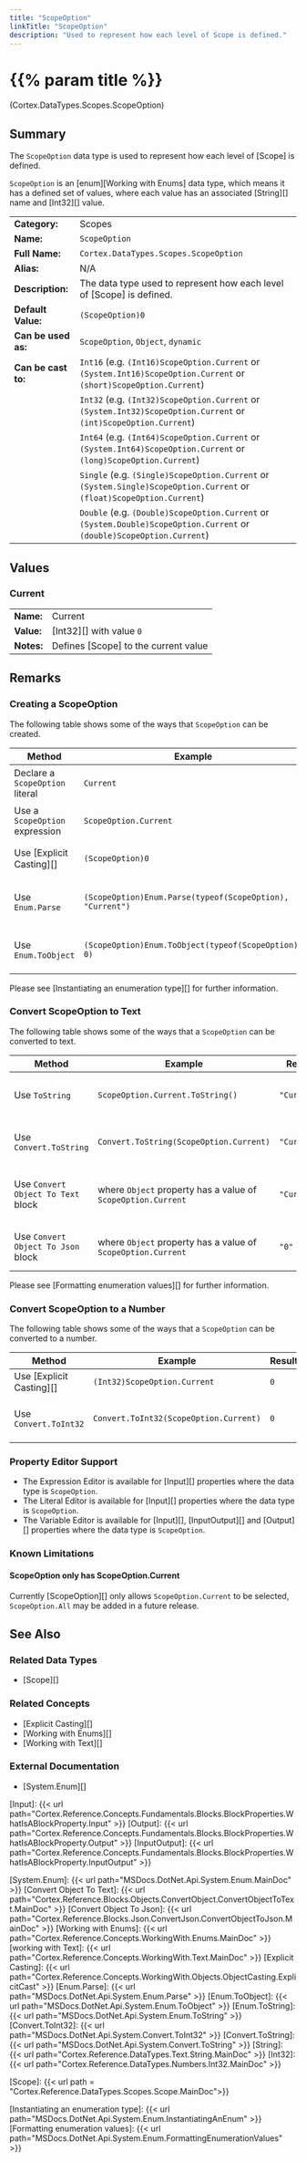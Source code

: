 ```yaml
---
title: "ScopeOption"
linkTitle: "ScopeOption"
description: "Used to represent how each level of Scope is defined."
---
```


# {{% param title %}}

<p class="namespace">(Cortex.DataTypes.Scopes.ScopeOption)</p>

## Summary

The `ScopeOption` data type is used to represent how each level of [Scope] is defined.

`ScopeOption` is an [enum][Working with Enums] data type, which means it has a defined set of values, where each value has an associated [String][] name and [Int32][] value.

| | |
|-|-|
| **Category:**          | Scopes                                                  |
| **Name:**              | `ScopeOption`                                |
| **Full Name:**         | `Cortex.DataTypes.Scopes.ScopeOption`         |
| **Alias:**             | N/A|
| **Description:**       | The data type used to represent how each level of [Scope] is defined. |
| **Default Value:**     | `(ScopeOption)0`                             |
| **Can be used as:**    | `ScopeOption`, `Object`, `dynamic`           |
| **Can be cast to:**    | `Int16` (e.g. `(Int16)ScopeOption.Current` or `(System.Int16)ScopeOption.Current` or `(short)ScopeOption.Current`)  |
|                        | `Int32` (e.g. `(Int32)ScopeOption.Current` or `(System.Int32)ScopeOption.Current` or `(int)ScopeOption.Current`)  |
|                        | `Int64` (e.g. `(Int64)ScopeOption.Current` or `(System.Int64)ScopeOption.Current` or `(long)ScopeOption.Current`)  |
|                        | `Single` (e.g. `(Single)ScopeOption.Current` or `(System.Single)ScopeOption.Current` or `(float)ScopeOption.Current`)  |
|                        | `Double` (e.g. `(Double)ScopeOption.Current` or `(System.Double)ScopeOption.Current` or `(double)ScopeOption.Current`)  |

## Values

### Current

| | |
|-|-|
| **Name:**    | Current                                         |
| **Value:**   | [Int32][] with value `0`                       |
| **Notes:**   | Defines [Scope] to the current value |

## Remarks

### Creating a ScopeOption

The following table shows some of the ways that `ScopeOption` can be created.

| Method | Example | Result | Editor&nbsp;Support | Notes |
|-|-|-|-|-|
| Declare a `ScopeOption` literal | `Current` | `ScopeOption.Current`| Literal | Used to restrict scope to the current value. |
| Use a `ScopeOption` expression    | `ScopeOption.Current` | `ScopeOption.Current` | Expression | Used to restrict scope to the current value. |
| Use [Explicit Casting][]  | `(ScopeOption)0` | `ScopeOption.Current` | Expression | Used to restrict scope to the current value. |
| Use `Enum.Parse`  | `(ScopeOption)Enum.Parse(typeof(ScopeOption), "Current")` | `ScopeOption.Current` | Expression | Parses `"Current"` and converts it to `ScopeOption.Current`. See [Enum.Parse][] |
| Use `Enum.ToObject`   | `(ScopeOption)Enum.ToObject(typeof(ScopeOption), 0)` | `ScopeOption.Current`| Expression | Converts `0` to `ScopeOption.Current` value. See [Enum.ToObject][] |

Please see [Instantiating an enumeration type][] for further information.

### Convert ScopeOption to Text

The following table shows some of the ways that a `ScopeOption` can be converted to text.

| Method | Example | Result | Editor&nbsp;Support | Notes |
|-|-|-|-|-|
| Use `ToString`    | `ScopeOption.Current.ToString()` | `"Current"` | Expression | Converts `ScopeOption.Current` to `"Current"`. See [Enum.ToString][] |
| Use `Convert.ToString`    | `Convert.ToString(ScopeOption.Current)` | `"Current"` | Expression | Converts `ScopeOption.Current` to `"Current"`. See [Convert.ToString][] |
| Use `Convert Object To Text` block    | where `Object` property has a value of `ScopeOption.Current` | `"Current"` | N/A  | Converts `ScopeOption.Current` to `"Current"`. See [Convert Object To Text][] |
| Use `Convert Object To Json` block    | where `Object` property has a value of `ScopeOption.Current` | `"0"` | N/A  | Converts `ScopeOption.Current` to `"0"`. See [Convert Object To Json][] |

Please see [Formatting enumeration values][] for further information.

### Convert ScopeOption to a Number

The following table shows some of the ways that a `ScopeOption` can be converted to a number.

| Method | Example | Result | Editor&nbsp;Support | Notes |
|-|-|-|-|-|
| Use [Explicit Casting][]  | `(Int32)ScopeOption.Current`   | `0` | Expression | [Casts][Explicit Casting] `ScopeOption.Current` to `0` |
| Use `Convert.ToInt32`     | `Convert.ToInt32(ScopeOption.Current)`   | `0` | Expression | Converts `ScopeOption.Current.Base64` to `0`. See [Convert.ToInt32][] |

### Property Editor Support

- The Expression Editor is available for [Input][] properties where the data type is `ScopeOption`.
- The Literal Editor is available for [Input][] properties where the data type is `ScopeOption`.
- The Variable Editor is available for [Input][], [InputOutput][] and [Output][] properties where the data type is `ScopeOption`.

### Known Limitations

#### ScopeOption only has ScopeOption.Current

Currently [ScopeOption][] only allows `ScopeOption.Current` to be selected, `ScopeOption.All` may be added in a future release.

## See Also

### Related Data Types

- [Scope][]

### Related Concepts

- [Explicit Casting][]
- [Working with Enums][]
- [Working with Text][]

### External Documentation

- [System.Enum][]

[Input]: {{< url path="Cortex.Reference.Concepts.Fundamentals.Blocks.BlockProperties.WhatIsABlockProperty.Input" >}}
[Output]: {{< url path="Cortex.Reference.Concepts.Fundamentals.Blocks.BlockProperties.WhatIsABlockProperty.Output" >}}
[InputOutput]: {{< url path="Cortex.Reference.Concepts.Fundamentals.Blocks.BlockProperties.WhatIsABlockProperty.InputOutput" >}}

[System.Enum]: {{< url path="MSDocs.DotNet.Api.System.Enum.MainDoc" >}}
[Convert Object To Text]: {{< url path="Cortex.Reference.Blocks.Objects.ConvertObject.ConvertObjectToText.MainDoc" >}}
[Convert Object To Json]: {{< url path="Cortex.Reference.Blocks.Json.ConvertJson.ConvertObjectToJson.MainDoc" >}}
[Working with Enums]: {{< url path="Cortex.Reference.Concepts.WorkingWith.Enums.MainDoc" >}}
[working with Text]: {{< url path="Cortex.Reference.Concepts.WorkingWith.Text.MainDoc" >}}
[Explicit Casting]: {{< url path="Cortex.Reference.Concepts.WorkingWith.Objects.ObjectCasting.ExplicitCast" >}}
[Enum.Parse]: {{< url path="MSDocs.DotNet.Api.System.Enum.Parse" >}}
[Enum.ToObject]: {{< url path="MSDocs.DotNet.Api.System.Enum.ToObject" >}}
[Enum.ToString]: {{< url path="MSDocs.DotNet.Api.System.Enum.ToString" >}}
[Convert.ToInt32]: {{< url path="MSDocs.DotNet.Api.System.Convert.ToInt32" >}}
[Convert.ToString]: {{< url path="MSDocs.DotNet.Api.System.Convert.ToString" >}}
[String]: {{< url path="Cortex.Reference.DataTypes.Text.String.MainDoc" >}}
[Int32]: {{< url path="Cortex.Reference.DataTypes.Numbers.Int32.MainDoc" >}}

[Scope]: {{< url path = "Cortex.Reference.DataTypes.Scopes.Scope.MainDoc">}}

[Instantiating an enumeration type]: {{< url path="MSDocs.DotNet.Api.System.Enum.InstantiatingAnEnum" >}}
[Formatting enumeration values]: {{< url path="MSDocs.DotNet.Api.System.Enum.FormattingEnumerationValues" >}}
